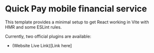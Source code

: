 # Quick Pay mobile financial service

This template provides a minimal setup to get React working in Vite with HMR and some ESLint rules.

Currently, two official plugins are available:

- (Website Live Link)[Link here]
